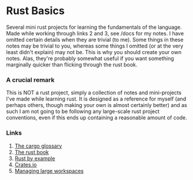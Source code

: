 # Rust Basics

Several mini rust projects for learning the fundamentals of the language. Made while working through links 2 and 3, see /docs for my notes. I have omitted certain details when they are trivial (to me). Some things in these notes may be trivial to you, whereas some things I omitted (or at the very least didn't explain) may not be. This is why you should create your own notes. Alas, they're probably somewhat useful if you want something marginally quicker than flicking through the rust book.

### A crucial remark

This is NOT a rust project, simply a collection of notes and mini-projects I've made while learning rust. It is designed as a reference for myself (and perhaps others, though making your own is almost certainly better) and as such I am not going to be following any large-scale rust project conventions, even if this ends up containing a reasonable amount of code. 

### Links

1. [The cargo glossary](https://doc.rust-lang.org/cargo/appendix/glossary.html)
2. [The rust book](https://doc.rust-lang.org/stable/book/)
3. [Rust by example](https://doc.rust-lang.org/rust-by-example/)
4. [Crates.io](https://crates.io/)
5. [Managing large workspaces](https://matklad.github.io/2021/08/22/large-rust-workspaces.html)

